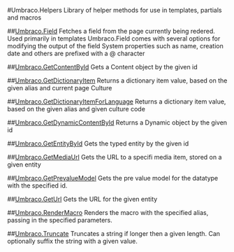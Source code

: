 #Umbraco.Helpers
Library of helper methods for use in templates, partials and macros

##[Umbraco.Field](Umbraco.field.md)
Fetches a field from the page currently being redered. Used primarily in templates
Umbraco.Field comes with several options for modifying the output of the field
System properties such as name, creation date and others are prefixed with a @ character

##[Umbraco.GetContentById](Umbraco.GetContentById.md)
Gets a Content object by the given id

##[Umbraco.GetDictionaryItem](Umbraco.GetDictionaryItem.md)
Returns a dictionary item value, based on the given alias and current page Culture

##[Umbraco.GetDictionaryItemForLanguage](Umbraco.GetDictionaryItemForLanguage.md)
Returns a dictionary item value, based on the given alias and given culture code

##[Umbraco.GetDynamicContentById](Umbraco.GetDynamicContentById.md)
Returns a Dynamic object by the given id

##[Umbraco.GetEntityById](Umbraco.GetEntityById.md)
Gets the typed entity by the given id

##[Umbraco.GetMediaUrl](Umbraco.GetMediaUrl.md)
Gets the URL to a specifi media item, stored on a given entity

##[Umbraco.GetPrevalueModel](Umbraco.GetPrevalueModel.md)
Gets the pre value model for the datatype with the specified id.

##[Umbraco.GetUrl](Umbraco.GetUrl.md)
Gets the URL for the given entity

##[Umbraco.RenderMacro](Umbraco.RenderMacro.md)
Renders the macro with the specified alias, passing in the specified parameters.

##[Umbraco.Truncate](Umbraco.Truncate.md)
Truncates a string if longer then a given length. Can optionally suffix the string with a given value. 




